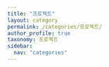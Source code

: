 ```yaml
---
title: "프로젝트"
layout: category
permalink: /categories/프로젝트/
author_profile: true
taxonomy: 프로젝트
sidebar:
  nav: "categories"
---
```

